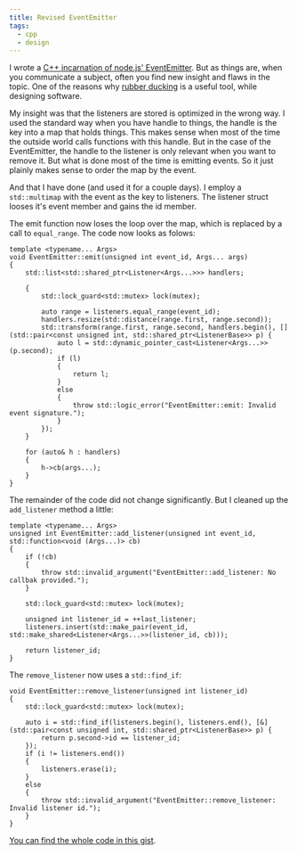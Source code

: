 ```yaml
---
title: Revised EventEmitter
tags: 
  - cpp
  - design
---
```


I wrote a [C++ incarnation of node.js' EventEmitter][1]. But as things are, 
when you communicate a subject, often you find new insight and flaws in the 
topic. One of the reasons why [rubber ducking][2] is a useful tool, while 
designing software. 

My insight was that the listeners are stored is optimized in the wrong way. I 
used the standard way when you have handle to things, the handle is the key into
a map that holds things. This makes sense when most of the time the outside world 
calls functions with this handle. But in the case of the EventEmitter, the 
handle to the listener is only relevant when you want to remove it. But what is 
done most of the time is emitting events. So it just plainly makes sense to 
order the map by the event. 

<!--more-->

And that I have done (and used it for a couple days). I employ a `std::multimap`
with the event as the key to listeners. The listener struct looses it's event 
member and gains the id member. 

The emit function now loses the loop over the map, which is replaced by a 
call to `equal_range`. The code now looks as folows:

    template <typename... Args>
    void EventEmitter::emit(unsigned int event_id, Args... args)
    {
        std::list<std::shared_ptr<Listener<Args...>>> handlers;
        
        {
            std::lock_guard<std::mutex> lock(mutex);
     
            auto range = listeners.equal_range(event_id);
            handlers.resize(std::distance(range.first, range.second));
            std::transform(range.first, range.second, handlers.begin(), [] (std::pair<const unsigned int, std::shared_ptr<ListenerBase>> p) {
                auto l = std::dynamic_pointer_cast<Listener<Args...>>(p.second);
                if (l)
                {
                    return l;
                }
                else
                {
                    throw std::logic_error("EventEmitter::emit: Invalid event signature.");
                }
            });
        }
     
        for (auto& h : handlers)
        {
            h->cb(args...);
        }        
    }

The remainder of the code did not change significantly. But I cleaned up the 
`add_listener` method a little:

    template <typename... Args>
    unsigned int EventEmitter::add_listener(unsigned int event_id, std::function<void (Args...)> cb)
    {
        if (!cb)
        {
            throw std::invalid_argument("EventEmitter::add_listener: No callbak provided.");
        }
     
        std::lock_guard<std::mutex> lock(mutex);
     
        unsigned int listener_id = ++last_listener;
        listeners.insert(std::make_pair(event_id, std::make_shared<Listener<Args...>>(listener_id, cb)));
     
        return listener_id;        
    }
    
The `remove_listener` now uses a `std::find_if`:

    void EventEmitter::remove_listener(unsigned int listener_id)
    {
        std::lock_guard<std::mutex> lock(mutex);
     
        auto i = std::find_if(listeners.begin(), listeners.end(), [&] (std::pair<const unsigned int, std::shared_ptr<ListenerBase>> p) {
            return p.second->id == listener_id;
        });
        if (i != listeners.end())
        {
            listeners.erase(i);
        }
        else
        {
            throw std::invalid_argument("EventEmitter::remove_listener: Invalid listener id.");
        }
    }
    
[You can find the whole code in this gist][3].

[1]: /2014/12/29/eventemitter-in-c.html
[2]: http://c2.com/cgi/wiki?RubberDucking
[3]: https://gist.github.com/rioki/1290004d7505380f2b1d
